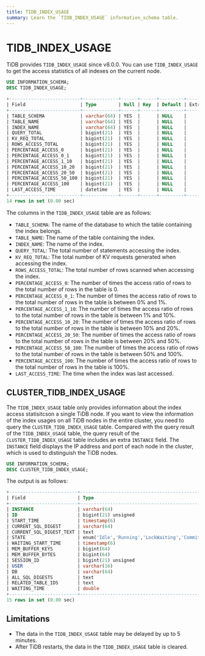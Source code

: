 ```yaml
---
title: TIDB_INDEX_USAGE
summary: Learn the `TIDB_INDEX_USAGE` information_schema table.
---
```


# TIDB_INDEX_USAGE

TiDB provides `TIDB_INDEX_USAGE` since v8.0.0. You can use `TIDB_INDEX_USAGE` to get
 the access statistics of all indexes on the current node.

```sql
USE INFORMATION_SCHEMA;
DESC TIDB_INDEX_USAGE;
```

```sql
+--------------------------+-------------+------+------+---------+-------+
| Field                    | Type        | Null | Key  | Default | Extra |
+--------------------------+-------------+------+------+---------+-------+
| TABLE_SCHEMA             | varchar(64) | YES  |      | NULL    |       |
| TABLE_NAME               | varchar(64) | YES  |      | NULL    |       |
| INDEX_NAME               | varchar(64) | YES  |      | NULL    |       |
| QUERY_TOTAL              | bigint(21)  | YES  |      | NULL    |       |
| KV_REQ_TOTAL             | bigint(21)  | YES  |      | NULL    |       |
| ROWS_ACCESS_TOTAL        | bigint(21)  | YES  |      | NULL    |       |
| PERCENTAGE_ACCESS_0      | bigint(21)  | YES  |      | NULL    |       |
| PERCENTAGE_ACCESS_0_1    | bigint(21)  | YES  |      | NULL    |       |
| PERCENTAGE_ACCESS_1_10   | bigint(21)  | YES  |      | NULL    |       |
| PERCENTAGE_ACCESS_10_20  | bigint(21)  | YES  |      | NULL    |       |
| PERCENTAGE_ACCESS_20_50  | bigint(21)  | YES  |      | NULL    |       |
| PERCENTAGE_ACCESS_50_100 | bigint(21)  | YES  |      | NULL    |       |
| PERCENTAGE_ACCESS_100    | bigint(21)  | YES  |      | NULL    |       |
| LAST_ACCESS_TIME         | datetime    | YES  |      | NULL    |       |
+--------------------------+-------------+------+------+---------+-------+
14 rows in set (0.00 sec)
```

The columns in the `TIDB_INDEX_USAGE` table are as follows:

* `TABLE_SCHEMA`: The name of the database to which the table containing the index belongs.
* `TABLE_NAME`: The name of the table containing the index.
* `INDEX_NAME`: The name of the index.
* `QUERY_TOTAL`: The total number of statements accessing the index.
* `KV_REQ_TOTAL`: The total number of KV requests generated when accessing the index.
* `ROWS_ACCESS_TOTAL`: The total number of rows scanned when accessing the index.
* `PERCENTAGE_ACCESS_0`: The number of times the access ratio of rows to the total number of rows in the table is 0.
* `PERCENTAGE_ACCESS_0_1`: The number of times the access ratio of rows to the total number of rows in the table is between 0% and 1%.
* `PERCENTAGE_ACCESS_1_10`: The number of times the access ratio of rows to the total number of rows in the table is between 1% and 10%.
* `PERCENTAGE_ACCESS_10_20`: The number of times the access ratio of rows to the total number of rows in the table is between 10% and 20%.
* `PERCENTAGE_ACCESS_20_50`: The number of times the access ratio of rows to the total number of rows in the table is between 20% and 50%.
* `PERCENTAGE_ACCESS_50_100`: The number of times the access ratio of rows to the total number of rows in the table is between 50% and 100%.
* `PERCENTAGE_ACCESS_100`: The number of times the access ratio of rows to the total number of rows in the table is 100%.
* `LAST_ACCESS_TIME`: The time when the index was last accessed.

## CLUSTER_TIDB_INDEX_USAGE

The `TIDB_INDEX_USAGE` table only provides information about the index access statisitcson a single TiDB node. If you want to view the information of the index usages on all TiDB nodes in the entire cluster, you need to query the `CLUSTER_TIDB_INDEX_USAGE` table. Compared with the query result of the `TIDB_INDEX_USAGE` table, the query result of the `CLUSTER_TIDB_INDEX_USAGE` table includes an extra `INSTANCE` field. The `INSTANCE` field displays the IP address and port of each node in the cluster, which is used to distinguish the TiDB nodes.

```sql
USE INFORMATION_SCHEMA;
DESC CLUSTER_TIDB_INDEX_USAGE;
```

The output is as follows:

```sql
+-------------------------+-----------------------------------------------------------------+------+------+---------+-------+
| Field                   | Type                                                            | Null | Key  | Default | Extra |
+-------------------------+-----------------------------------------------------------------+------+------+---------+-------+
| INSTANCE                | varchar(64)                                                     | YES  |      | NULL    |       |
| ID                      | bigint(21) unsigned                                             | NO   | PRI  | NULL    |       |
| START_TIME              | timestamp(6)                                                    | YES  |      | NULL    |       |
| CURRENT_SQL_DIGEST      | varchar(64)                                                     | YES  |      | NULL    |       |
| CURRENT_SQL_DIGEST_TEXT | text                                                            | YES  |      | NULL    |       |
| STATE                   | enum('Idle','Running','LockWaiting','Committing','RollingBack') | YES  |      | NULL    |       |
| WAITING_START_TIME      | timestamp(6)                                                    | YES  |      | NULL    |       |
| MEM_BUFFER_KEYS         | bigint(64)                                                      | YES  |      | NULL    |       |
| MEM_BUFFER_BYTES        | bigint(64)                                                      | YES  |      | NULL    |       |
| SESSION_ID              | bigint(21) unsigned                                             | YES  |      | NULL    |       |
| USER                    | varchar(16)                                                     | YES  |      | NULL    |       |
| DB                      | varchar(64)                                                     | YES  |      | NULL    |       |
| ALL_SQL_DIGESTS         | text                                                            | YES  |      | NULL    |       |
| RELATED_TABLE_IDS       | text                                                            | YES  |      | NULL    |       |
| WAITING_TIME            | double                                                          | YES  |      | NULL    |       |
+-------------------------+-----------------------------------------------------------------+------+------+---------+-------+
15 rows in set (0.00 sec)
```

## Limitations

- The data in the `TIDB_INDEX_USAGE` table may be delayed by up to 5 minutes.
- After TiDB restarts, the data in the `TIDB_INDEX_USAGE` table is cleared.
